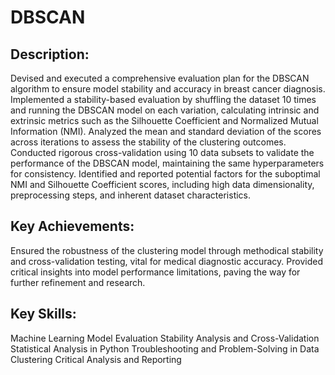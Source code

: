 # DBSCAN
## Description:

Devised and executed a comprehensive evaluation plan for the DBSCAN algorithm to ensure model stability and accuracy in breast cancer diagnosis.
Implemented a stability-based evaluation by shuffling the dataset 10 times and running the DBSCAN model on each variation, calculating intrinsic and extrinsic metrics such as the Silhouette Coefficient and Normalized Mutual Information (NMI).
Analyzed the mean and standard deviation of the scores across iterations to assess the stability of the clustering outcomes.
Conducted rigorous cross-validation using 10 data subsets to validate the performance of the DBSCAN model, maintaining the same hyperparameters for consistency.
Identified and reported potential factors for the suboptimal NMI and Silhouette Coefficient scores, including high data dimensionality, preprocessing steps, and inherent dataset characteristics.
## Key Achievements:

Ensured the robustness of the clustering model through methodical stability and cross-validation testing, vital for medical diagnostic accuracy.
Provided critical insights into model performance limitations, paving the way for further refinement and research.
## Key Skills:

Machine Learning Model Evaluation
Stability Analysis and Cross-Validation
Statistical Analysis in Python
Troubleshooting and Problem-Solving in Data Clustering
Critical Analysis and Reporting
